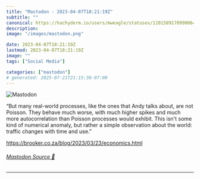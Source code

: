 ```yaml
---
title: "Mastodon - 2023-04-07T18:21:19Z"
subtitle: ""
canonical: https://hachyderm.io/users/mweagle/statuses/110158917099006442
description:
image: "/images/mastodon.png"

date: 2023-04-07T18:21:19Z
lastmod: 2023-04-07T18:21:19Z
image: ""
tags: ["Social Media"]

categories: ["mastodon"]
# generated: 2025-07-21T21:15:38-07:00
---
```

![Mastodon](/images/mastodon.png)

<p>“But many real-world processes, like the ones that Andy talks about, are not Poisson. They behave much worse, with much higher spikes and much more autocorrelation than Poisson processes would exhibit. This isn&#39;t some kind of numerical anomaly, but rather a simple observation about the world: traffic changes with time and use.”</p><p><a href="https://brooker.co.za/blog/2023/03/23/economics.html" target="_blank" rel="nofollow noopener noreferrer" translate="no"><span class="invisible">https://</span><span class="ellipsis">brooker.co.za/blog/2023/03/23/</span><span class="invisible">economics.html</span></a></p>


###### [Mastodon Source 🐘](https://hachyderm.io/@mweagle/110158917099006442)

___

